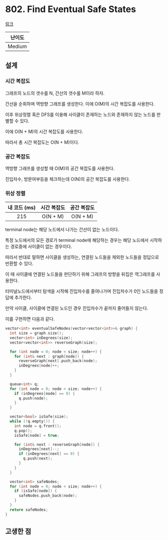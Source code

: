 # 802. Find Eventual Safe States

[링크](https://leetcode.com/problems/find-eventual-safe-states/description/)

| 난이도 |
| :----: |
| Medium |

## 설계

### 시간 복잡도

그래프의 노드의 갯수를 N, 간선의 갯수를 M이라 하자.

간선을 순회하며 역방향 그래프를 생성한다. 이에 O(M)의 시간 복잡도를 사용한다.

이후 위상정렬 혹은 DFS를 이용해 사이클이 존재하는 노드와 존재하지 않는 노드를 판별할 수 있다.

이에 O(N + M)의 시간 복잡도를 사용한다.

따라서 총 시간 복잡도는 O(N + M)이다.

### 공간 복잡도

역방향 그래프를 생성할 때 O(M)의 공간 복잡도를 사용한다.

진입차수, 방문여부등을 체크하는데 O(N)의 공간 복잡도를 사용한다.

### 위상 정렬

| 내 코드 (ms) | 시간 복잡도 | 공간 복잡도 |
| :----------: | :---------: | :---------: |
|     215      |  O(N + M)   |  O(N + M)   |

terminal node는 해당 노드에서 나가는 간선이 없는 노드이다.

특정 노드에서의 모든 경로가 terminal node에 해당하는 경우는 해당 노드에서 시작하는 경로중에 사이클이 없는 경우이다.

따라서 반대로 말하면 사이클을 생성하는, 연결된 노드들을 제외한 노드들을 정답으로 반환할 수 있다.

이 때 사이클에 연결된 노드들을 판단하기 위해 그래프의 방향을 뒤집은 역그래프를 사용한다.

터미널노드에서부터 탐색을 시작해 진입차수를 줄여나가며 진입차수가 0인 노드들을 정답에 추가한다.

만약 사이클, 사이클에 연결된 노드인 경우 진입차수가 끝까지 줄어들지 않는다.

이를 구현하면 다음과 같다.

```cpp
vector<int> eventualSafeNodes(vector<vector<int>>& graph) {
  int size = graph.size();
  vector<int> inDegrees(size);
  vector<vector<int>> reverseGraph(size);

  for (int node = 0; node < size; node++) {
    for (int& next : graph[node]) {
      reverseGraph[next].push_back(node);
      inDegrees[node]++;
    }
  }

  queue<int> q;
  for (int node = 0; node < size; node++) {
    if (inDegrees[node] == 0) {
      q.push(node);
    }
  }

  vector<bool> isSafe(size);
  while (!q.empty()) {
    int node = q.front();
    q.pop();
    isSafe[node] = true;

    for (int& next : reverseGraph[node]) {
      inDegrees[next]--;
      if (inDegrees[next] == 0) {
        q.push(next);
      }
    }
  }

  vector<int> safeNodes;
  for (int node = 0; node < size; node++) {
    if (isSafe[node]) {
      safeNodes.push_back(node);
    }
  }
  return safeNodes;
}
```

## 고생한 점
